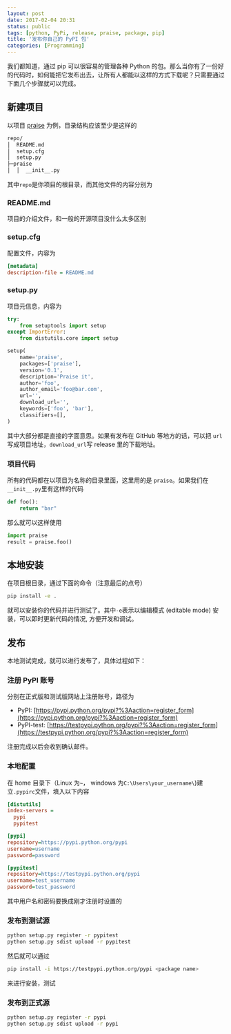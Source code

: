 ```yaml
---
layout: post
date: 2017-02-04 20:31
status: public
tags: [python, PyPi, release, praise, package, pip]
title: '发布你自己的 PyPI 包'
categories: [Programming]
---
```


我们都知道，通过 pip 可以很容易的管理各种 Python 的包。那么当你有了一份好的代码时，如何能把它发布出去，让所有人都能以这样的方式下载呢？只需要通过下面几个步骤就可以完成。
## 新建项目
以项目 [praise](https://github.com/funtion/praise) 为例，目录结构应该至少是这样的
```bash
repo/
│  README.md
│  setup.cfg
│  setup.py
├─praise
│  │  __init__.py
```
其中`repo`是你项目的根目录，而其他文件的内容分别为
### README.md
项目的介绍文件，和一般的开源项目没什么太多区别
### setup.cfg
配置文件，内容为
```ini
[metadata]
description-file = README.md
```
### setup.py
项目元信息，内容为
```python
try:
    from setuptools import setup
except ImportError:
    from distutils.core import setup

setup(
    name='praise',
    packages=['praise'],
    version='0.1',
    description='Praise it',
    author='foo',
    author_email='foo@bar.com',
    url='',
    download_url='',
    keywords=['foo', 'bar'],
    classifiers=[],
)
```
其中大部分都是直接的字面意思。如果有发布在 GitHub 等地方的话，可以把 `url`写成项目地址，`download_url`写 release 里的下载地址。
### 项目代码
所有的代码都在以项目为名称的目录里面，这里用的是  `praise`。如果我们在 `__init__.py`里有这样的代码
```python
def foo():
    return "bar"
```
那么就可以这样使用
```python
import praise
result = praise.foo()
```
## 本地安装
在项目根目录，通过下面的命令（注意最后的点号）
```bash
pip install -e .
```
就可以安装你的代码并进行测试了。其中`-e`表示以编辑模式 (editable mode) 安装，可以即时更新代码的情况, 方便开发和调试。

## 发布
本地测试完成，就可以进行发布了，具体过程如下：
### 注册 PyPI 账号
分别在正式版和测试版网站上注册账号，路径为
* PyPI: [https://pypi.python.org/pypi?%3Aaction=register_form](https://pypi.python.org/pypi?%3Aaction=register_form)
* PyPI-test: [https://testpypi.python.org/pypi?%3Aaction=register_form](https://testpypi.python.org/pypi?%3Aaction=register_form)

注册完成以后会收到确认邮件。

### 本地配置
在 home 目录下（Linux 为`~`， windows 为`C:\Users\your_username\`)建立`.pypirc`文件，填入以下内容
```ini
[distutils]
index-servers =
  pypi
  pypitest

[pypi]
repository=https://pypi.python.org/pypi
username=username
password=password

[pypitest]
repository=https://testpypi.python.org/pypi
username=test_username
password=test_password
```
其中用户名和密码要换成刚才注册时设置的
### 发布到测试源
```bash
python setup.py register -r pypitest
python setup.py sdist upload -r pypitest
```
然后就可以通过
```bash
pip install -i https://testpypi.python.org/pypi <package name>
```
来进行安装，测试

### 发布到正式源
```bash
python setup.py register -r pypi
python setup.py sdist upload -r pypi
```